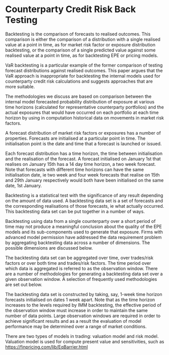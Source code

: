 # Counterparty Credit Risk Back Testing

Backtesting is the comparison of forecasts to realised outcomes. This comparison is either the comparison of a distribution with a single realised value at a point in time, as for market risk factor or exposure distribution backtesting, or the comparison of a single predicted value against some realised value at a point in time, as for backtesting EPE or pricing models.

VaR backtesting is a particular example of the former comparison of testing forecast distributions against realised outcomes. This paper argues that the VaR approach is inappropriate for backtesting the internal models used for counterparty credit risk calculations and suggests approaches that are more suitable.

The methodologies we discuss are based on comparison between the internal model forecasted probability distribution of exposure at various time horizons (calculated for representative counterparty portfolios) and the actual exposures that would have occurred on each portfolio at each time horizon by using in computation historical data on movements in market risk factors.

A forecast distribution of market risk factors or exposures has a number of properties. Forecasts are initialised at a particular point in time. The initialisation point is the date and time that a forecast is launched or issued.

Each forecast distribution has a time horizon, the time between initialisation and the realisation of the forecast. A forecast initialised on January 1st that realises on January 15th has a 14 day time horizon, a two week forecast. Note that forecasts with different time horizons can have the same initialisation date, ie two week and four week forecasts that realise on 15th and 29th January respectively would both have been initialised on the same date, 1st January.
 
Backtesting is a statistical test with the significance of any result depending on the amount of data used. A backtesting data set is a set of forecasts and the corresponding realisations of those forecasts, ie what actually occurred. This backtesting data set can be put together in a number of ways.
 
Backtesting using data from a single counterparty over a short period of time may not produce a meaningful conclusion about the quality of the EPE models and its sub-components used to generate that exposure. Firms with advanced model permission have addressed the data requirement problem by aggregating backtesting data across a number of dimensions. The possible dimensions are discussed below.

The backtesting data set can be aggregated over time, over trades/risk factors or over both time and trades/risk factors. The time period over which data is aggregated is referred to as the observation window. There are a number of methodologies for generating a backtesting data set over a given observation window. A selection of frequently used methodologies are set out below.

The backtesting data set is constructed by taking, say, 1-week time horizon forecasts initialised on dates 1 week apart. Note that as the time horizon increases to the levels required by IMM backtesting, the effective period of the observation window must increase in order to maintain the same number of data points. Large observation windows are required in order to achieve significant results and as a result the evaluation of model performance may be determined over a range of market conditions.

There are two types of models in trading: valuation model and risk model. Valuation model is used for compute present value and sensitivities, such as https://finpricing.com/lib/EqBarrier.html

